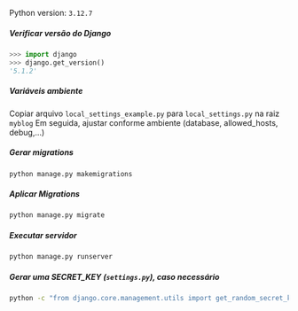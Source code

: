 Python version: `3.12.7`

##### Verificar versão do Django
```python
>>> import django
>>> django.get_version()
'5.1.2'
```

##### Variáveis ambiente
Copiar arquivo `local_settings_example.py` para `local_settings.py` na raiz `myblog`
Em seguida, ajustar conforme ambiente (database, allowed_hosts, debug,...)

##### Gerar migrations
```bash
python manage.py makemigrations
```

##### Aplicar Migrations
```bash
python manage.py migrate
```

##### Executar servidor
```bash
python manage.py runserver
```

##### Gerar uma SECRET_KEY (`settings.py`), caso necessário
```bash
python -c "from django.core.management.utils import get_random_secret_key; print(get_random_secret_key())"
```